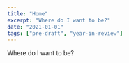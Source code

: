 ```yaml
---
title: "Home"
excerpt: "Where do I want to be?"
date: "2021-01-01"
tags: ["pre-draft", "year-in-review"]
---
```


Where do I want to be?
